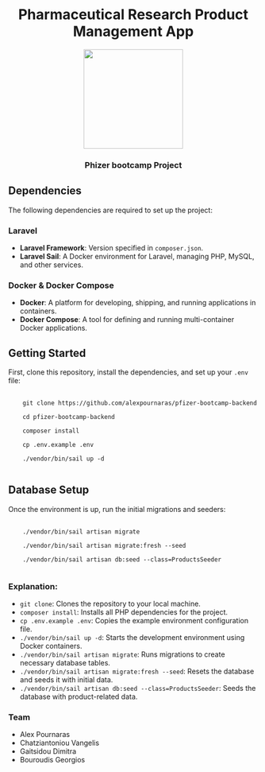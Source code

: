 <h1 align="center">
    Pharmaceutical Research Product Management App
</h1>
<div align="center">
    <img src="https://media.licdn.com/dms/image/v2/D5612AQGfmy6NPGnt1w/article-cover_image-shrink_600_2000/article-cover_image-shrink_600_2000/0/1677779939155?e=2147483647&v=beta&t=LZau1M8gEf_gGR3MK0MRlnfm5guRqsVIAnJaR6XDFHA" style="width: 200px;">
</div>
<h3 align="center">
    Phizer bootcamp Project
</h3>

## Dependencies

The following dependencies are required to set up the project:

### Laravel

- **Laravel Framework**: Version specified in `composer.json`.
- **Laravel Sail**: A Docker environment for Laravel, managing PHP, MySQL, and other services.

### Docker & Docker Compose

- **Docker**: A platform for developing, shipping, and running applications in containers.
- **Docker Compose**: A tool for defining and running multi-container Docker applications.


<h2>Getting Started</h2>


<p>First, clone this repository, install the dependencies, and set up your <code>.env</code> file:</p>

<pre>
  <code>
    git clone https://github.com/alexpournaras/pfizer-bootcamp-backend
      
    cd pfizer-bootcamp-backend

    composer install

    cp .env.example .env

    ./vendor/bin/sail up -d
  </code>
</pre>

<h2>Database Setup</h2>

<p>Once the environment is up, run the initial migrations and seeders:</p>

<pre>
  <code>
    ./vendor/bin/sail artisan migrate

    ./vendor/bin/sail artisan migrate:fresh --seed

    ./vendor/bin/sail artisan db:seed --class=ProductsSeeder
  </code>
</pre>


<h3>Explanation:</h3>
<ul>
  <li><code>git clone</code>: Clones the repository to your local machine.</li>
  <li><code>composer install</code>: Installs all PHP dependencies for the project.</li>
  <li><code>cp .env.example .env</code>: Copies the example environment configuration file.</li>
  <li><code>./vendor/bin/sail up -d</code>: Starts the development environment using Docker containers.</li>
  <li><code>./vendor/bin/sail artisan migrate</code>: Runs migrations to create necessary database tables.</li>
  <li><code>./vendor/bin/sail artisan migrate:fresh --seed</code>: Resets the database and seeds it with initial data.</li>
  <li><code>./vendor/bin/sail artisan db:seed --class=ProductsSeeder</code>: Seeds the database with product-related data.</li>
</ul>

<h3>Team</h2>
<ul>
  <li>Alex Pournaras</li>
  <li>Chatziantoniou Vangelis</li>
  <li>Gaitsidou Dimitra</li>
  <li>Bouroudis Georgios</li>
</ul>
